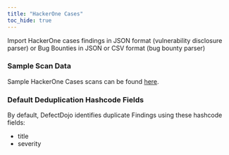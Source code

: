```yaml
---
title: "HackerOne Cases"
toc_hide: true
---
```

Import HackerOne cases findings in JSON format (vulnerability disclosure parser) or Bug Bounties in JSON or CSV format (bug bounty parser)

### Sample Scan Data
Sample HackerOne Cases scans can be found [here](https://github.com/DefectDojo/django-DefectDojo/tree/master/unittests/scans/h1).

### Default Deduplication Hashcode Fields
By default, DefectDojo identifies duplicate Findings using these hashcode fields:

- title
- severity

